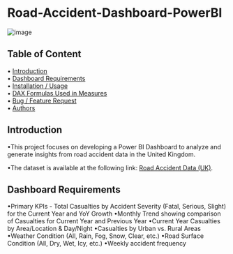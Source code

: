 # Road-Accident-Dashboard-PowerBI
![image](https://github.com/user-attachments/assets/cc3a1329-40ea-4789-b612-939cd3fccadb)
## Table of Content
• [Introduction](#introduction)  
• [Dashboard Requirements](#dashboard-requirements)  
• [Installation / Usage](#installation--usage)  
• [DAX Formulas Used in Measures](#dax-formulas-used-in-measures)  
• [Bug / Feature Request](#bug--feature-request)  
• [Authors](#authors)  

## Introduction
•This project focuses on developing a Power BI Dashboard to analyze and generate insights from road accident data in the United Kingdom. 

•The dataset is available at the following link: [Road Accident Data (UK)](https://docs.google.com/spreadsheets/d/18gHMTeKObXTYW9-dTpC3Ix8cUassEVnv/edit?usp=sharing&ouid=112300673406057049645&rtpof=true&sd=true).

## Dashboard Requirements
•Primary KPIs - Total Casualties by Accident Severity (Fatal, Serious, Slight) for the Current Year and YoY Growth
•Monthly Trend showing comparison of Casualties for Current Year and Previous Year
•Current Year Casualties by Area/Location & Day/Night
•Casualties by Urban vs. Rural Areas 
•Weather Condition (All, Rain, Fog, Snow, Clear, etc.)
•Road Surface Condition (All, Dry, Wet, Icy, etc.)
•Weekly accident frequency 

